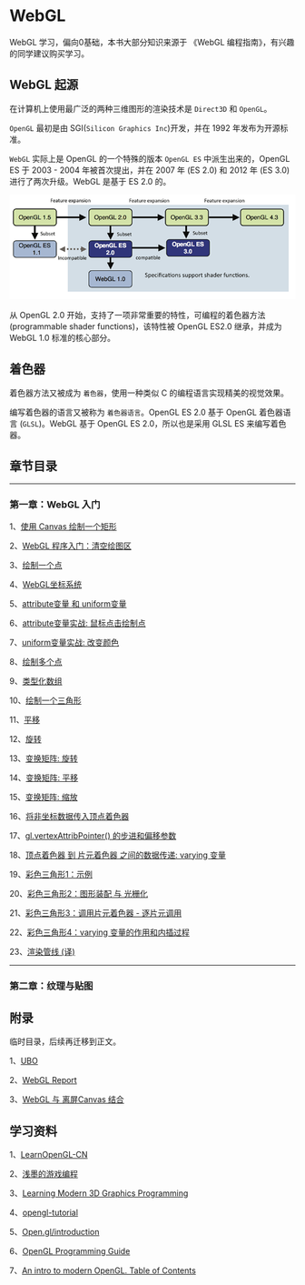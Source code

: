 # WebGL
WebGL 学习，偏向0基础，本书大部分知识来源于 《WebGL 编程指南》，有兴趣的同学建议购买学习。

## WebGL 起源
在计算机上使用最广泛的两种三维图形的渲染技术是 `Direct3D` 和 `OpenGL`。

`OpenGL` 最初是由 SGI(`Silicon Graphics Inc`)开发，并在 1992 年发布为开源标准。

`WebGL` 实际上是 OpenGL 的一个特殊的版本 `OpenGL ES` 中派生出来的，OpenGL ES 于 2003 - 2004 年被首次提出，并在 2007 年 (ES 2.0) 和 2012 年 (ES 3.0) 进行了两次升级。WebGL 是基于 ES 2.0 的。 

<img src="https://github.com/zqiangxu/webgl/blob/main/assets/book/relations.png?raw=true" />

从 OpenGL 2.0 开始，支持了一项非常重要的特性，可编程的着色器方法 (programmable shader functions)，该特性被 OpenGL ES2.0 继承，并成为 WebGL 1.0 标准的核心部分。

## 着色器

着色器方法又被成为 `着色器`，使用一种类似 C 的编程语言实现精美的视觉效果。

编写着色器的语言又被称为 `着色器语言`。OpenGL ES 2.0 基于 OpenGL 着色器语言 (`GLSL`)。WebGL 基于 OpenGL ES 2.0，所以也是采用 GLSL ES 来编写着色器。

## 章节目录

---

### 第一章：WebGL 入门
1、[使用 Canvas 绘制一个矩形](./book/base/lesson1/)

2、[WebGL 程序入门：清空绘图区](./book/base/lesson2/)

3、[绘制一个点](./book/base/lesson3/)

4、[WebGL坐标系统](./book/base/lesson4/)

5、[attribute变量 和 uniform变量](./book/base/lesson5/)

6、[attribute变量实战: 鼠标点击绘制点](./book/base/lesson6/)

7、[uniform变量实战: 改变颜色](./book/base/lesson7/)

8、[绘制多个点](./book/base/lesson8/)

9、[类型化数组](./book/base/lesson9/)

10、[绘制一个三角形](./book/base/lesson10/)

11、[平移](./book/base/lesson11/)

12、[旋转](./book/base/lesson12/)

13、[变换矩阵: 旋转](./book/base/lesson13/)

14、[变换矩阵: 平移](./book/base/lesson14/)

15、[变换矩阵: 缩放](./book/base/lesson15/)

16、[将非坐标数据传入顶点着色器](./book/base/lesson16/)

17、[gl.vertexAttribPointer() 的步进和偏移参数](./book/base/lesson17/)

18、[顶点着色器 到 片元着色器 之间的数据传递: varying 变量](./book/base/lesson18/)

19、[彩色三角形1：示例](./book/base/lesson19/)

20、[彩色三角形2：图形装配 与 光栅化](./book/base/lesson20/)

21、[彩色三角形3：调用片元着色器 - 逐片元调用](./book/base/lesson21/)

22、[彩色三角形4：varying 变量的作用和内插过程](./book/base/lesson22/)

23、[渲染管线 (译)](./book/base/lesson23/)

---
### 第二章：纹理与贴图


## 附录

临时目录，后续再迁移到正文。

1、[UBO](./book/base/appendix/ubo/)

2、[WebGL Report](./book/base/appendix/report)

3、[WebGL 与 离屏Canvas 结合](./book/base/appendix/offscreencanvas/)

## 学习资料

1、[LearnOpenGL-CN](https://learnopengl-cn.readthedocs.io/zh/latest/)

2、[浅墨的游戏编程](https://www.zhihu.com/column/game-programming)

3、[Learning Modern 3D Graphics Programming](https://nicolbolas.github.io/oldtut/index.html)

4、[opengl-tutorial](http://www.opengl-tutorial.org/)

5、[Open.gl/introduction](https://open.gl/transformations)

6、[OpenGL Programming Guide](http://www.glprogramming.com/red/)

7、[An intro to modern OpenGL. Table of Contents](https://duriansoftware.com/joe/an-intro-to-modern-opengl.-table-of-contents)